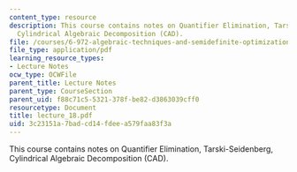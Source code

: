 ```yaml
---
content_type: resource
description: This course contains notes on Quantifier Elimination, Tarski-Seidenberg,
  Cylindrical Algebraic Decomposition (CAD).
file: /courses/6-972-algebraic-techniques-and-semidefinite-optimization-spring-2006/3c23151a7badcd14fdeea579faa83f3a_lecture_18.pdf
file_type: application/pdf
learning_resource_types:
- Lecture Notes
ocw_type: OCWFile
parent_title: Lecture Notes
parent_type: CourseSection
parent_uid: f88c71c5-5321-378f-be82-d3863039cff0
resourcetype: Document
title: lecture_18.pdf
uid: 3c23151a-7bad-cd14-fdee-a579faa83f3a
---
```

This course contains notes on Quantifier Elimination, Tarski-Seidenberg, Cylindrical Algebraic Decomposition (CAD).

